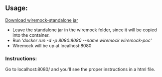 ## Usage:

[Download wiremock-standalone jar](http://wiremock.org/docs/download-and-installation/)

- Leave the standalone jar in the wiremock folder, since it will be copied into the container.
- Run _'docker run -d -p 8080:8080 --name wiremock wiremock-poc'_
- Wiremock will be up at localhost:8080

### Instructions:

Go to localhost:8080/ and you'll see the proper instructions in a html file.
